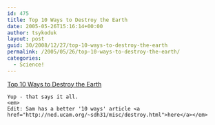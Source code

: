```yaml
---
id: 475
title: Top 10 Ways to Destroy the Earth
date: 2005-05-26T15:16:14+00:00
author: tsykoduk
layout: post
guid: 30/2008/12/27/top-10-ways-to-destroy-the-earth
permalink: /2005/05/26/top-10-ways-to-destroy-the-earth/
categories:
  - Science!
---
```

<a href="http://www.livescience.com/technology/10ways_destroyearth.html">Top 10 Ways to Destroy the Earth</a>


	Yup - that says it all.
	<em>
	Edit: Sam has a better '10 ways' article <a href="http://ned.ucam.org/~sdh31/misc/destroy.html">here</a></em>